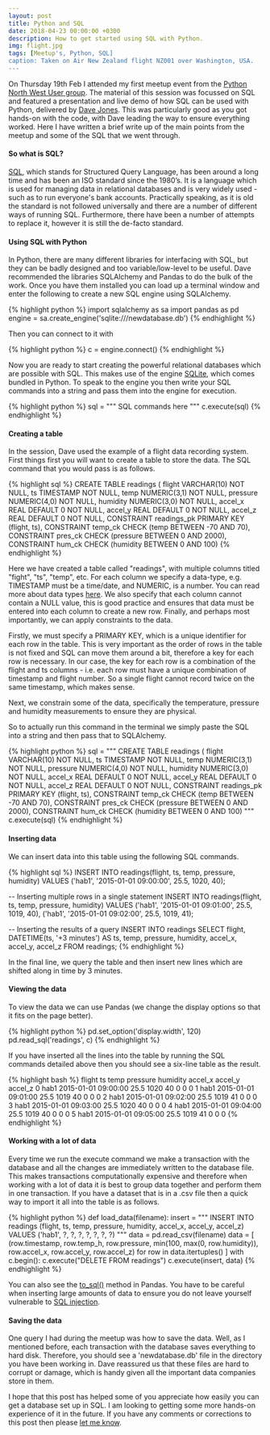 ```yaml
---
layout: post
title: Python and SQL
date: 2018-04-23 00:00:00 +0300
description: How to get started using SQL with Python.
img: flight.jpg
tags: [Meetup's, Python, SQL]
caption: Taken on Air New Zealand flight NZ001 over Washington, USA.
---
```


On Thursday 19th Feb I attended my first meetup event from the [Python North West User group][PyNW group]. The material of this session was focussed on SQL and featured a presentation and live demo of how SQL can be used with Python, delivered by [Dave Jones][DJ GitHub]. This was particularly good as you got hands-on with the code, with Dave leading the way to ensure everything worked. Here I have written a brief write up of the main points from the meetup and some of the SQL that we went through.

#### So what is SQL?

[SQL][SQL wiki], which stands for Structured Query Language, has been around a long time and has been an ISO standard since the 1980’s. It is a language which is used for managing data in relational databases and is very widely used - such as to run everyone's bank accounts. Practically speaking, as it is old the standard is not followed universally and there are a number of different ways of running SQL. Furthermore, there have been a number of attempts to replace it, however it is still the de-facto standard. 

#### Using SQL with Python

In Python, there are many different libraries for interfacing with SQL, but they can be badly designed and too variable/low-level to be useful. Dave recommended the libraries SQLAlchemy and Pandas to do the bulk of the work. Once you have them installed you can load up a terminal window and enter the following to create a new SQL engine using SQLAlchemy.

{% highlight python %}
import sqlalchemy as sa
import pandas as pd
engine = sa.create_engine('sqlite:///newdatabase.db')
{% endhighlight %}

Then you can connect to it with

{% highlight python %}
c = engine.connect()
{% endhighlight %}

Now you are ready to start creating the powerful relational databases which are possible with SQL. This makes use of the engine [SQLite][SQLite link], which comes bundled in Python. To speak to the engine you then write your SQL commands into a string and pass them into the engine for execution.

{% highlight python %}
sql = """ SQL commands here """
c.execute(sql)
{% endhighlight %}

#### Creating a table

In the session, Dave used the example of a flight data recording system. First things first you will want to create a table to store the data. The SQL command that you would pass is as follows.

{% highlight sql %}
CREATE TABLE readings (
    flight    VARCHAR(10) NOT NULL,
    ts        TIMESTAMP NOT NULL,
    temp      NUMERIC(3,1) NOT NULL,
    pressure  NUMERIC(4,0) NOT NULL,
    humidity  NUMERIC(3,0) NOT NULL,
    accel_x   REAL DEFAULT 0 NOT NULL,
    accel_y   REAL DEFAULT 0 NOT NULL,
    accel_z   REAL DEFAULT 0 NOT NULL,
    CONSTRAINT readings_pk PRIMARY KEY (flight, ts),
    CONSTRAINT temp_ck CHECK (temp BETWEEN -70 AND 70),
    CONSTRAINT pres_ck CHECK (pressure BETWEEN 0 AND 2000),
    CONSTRAINT hum_ck CHECK (humidity BETWEEN 0 AND 100)
{% endhighlight %}

Here we have created a table called "readings", with multiple columns titled "fight", "ts", "temp", etc. For each column we specify a data-type, e.g. TIMESTAMP must be a time/date, and NUMERIC, is a number. You can read more about data types [here][SQL data types]. We also specify that each column cannot contain a NULL value, this is good practice and ensures that data must be entered into each column to create a new row. Finally, and perhaps most importantly, we can apply constraints to the data. 

Firstly, we must specify a PRIMARY KEY, which is a unique identifier for each row in the table. This is very important as the order of rows in the table is not fixed and SQL can move them around a bit, therefore a key for each row is necessary. In our case, the key for each row is a combination of the flight and ts columns - i.e. each row must have a unique combination of timestamp and flight number. So a single flight cannot record twice on the same timestamp, which makes sense.

Next, we constrain some of the data, specifically the temperature, pressure and humidity measurements to ensure they are physical.

So to actually run this command in the terminal we simply paste the SQL into a string and then pass that to SQLAlchemy.

{% highlight python %}
sql = """ 
CREATE TABLE readings (
    flight    VARCHAR(10) NOT NULL,
    ts        TIMESTAMP NOT NULL,
    temp      NUMERIC(3,1) NOT NULL,
    pressure  NUMERIC(4,0) NOT NULL,
    humidity  NUMERIC(3,0) NOT NULL,
    accel_x   REAL DEFAULT 0 NOT NULL,
    accel_y   REAL DEFAULT 0 NOT NULL,
    accel_z   REAL DEFAULT 0 NOT NULL,
    CONSTRAINT readings_pk PRIMARY KEY (flight, ts),
    CONSTRAINT temp_ck CHECK (temp BETWEEN -70 AND 70),
    CONSTRAINT pres_ck CHECK (pressure BETWEEN 0 AND 2000),
    CONSTRAINT hum_ck CHECK (humidity BETWEEN 0 AND 100)
"""
c.execute(sql)
{% endhighlight %}

#### Inserting data

We can insert data into this table using the following SQL commands.

{% highlight sql %}
INSERT INTO readings(flight, ts, temp, pressure, humidity)
VALUES ('hab1', '2015-01-01 09:00:00', 25.5, 1020, 40);

-- Inserting multiple rows in a single statement
INSERT INTO readings(flight, ts, temp, pressure, humidity)
VALUES
  ('hab1', '2015-01-01 09:01:00', 25.5, 1019, 40),
  ('hab1', '2015-01-01 09:02:00', 25.5, 1019, 41);

-- Inserting the results of a query
INSERT INTO readings
SELECT flight, DATETIME(ts, '+3 minutes') AS ts, temp,
       pressure, humidity, accel_x, accel_y, accel_z
FROM readings;
{% endhighlight %}

In the final line, we query the table and then insert new lines which are shifted along in time by 3 minutes.

#### Viewing the data

To view the data we can use Pandas (we change the display options so that it fits on the page better). 

{% highlight python %}
pd.set_option('display.width', 120)
pd.read_sql('readings', c)
{% endhighlight %}

If you have inserted all the lines into the table by running the SQL commands detailed above then you should see a six-line table as the result.

{% highlight bash %}
      flight                  ts  temp  pressure  humidity  accel_x  accel_y  accel_z
0   hab1 2015-01-01 09:00:00  25.5      1020        40        0        0        0
1   hab1 2015-01-01 09:01:00  25.5      1019        40        0        0        0
2   hab1 2015-01-01 09:02:00  25.5      1019        41        0        0        0
3   hab1 2015-01-01 09:03:00  25.5      1020        40        0        0        0
4   hab1 2015-01-01 09:04:00  25.5      1019        40        0        0        0
5   hab1 2015-01-01 09:05:00  25.5      1019        41        0        0        0
{% endhighlight %}

#### Working with a lot of data

Every time we run the execute command we make a transaction with the database and all the changes are immediately written to the database file. This makes transactions computationally expensive and therefore when working with a lot of data it is best to group data together and perform them in one transaction. If you have a dataset that is in a .csv file then a quick way to import it all into the table is as follows.

{% highlight python %}
def load_data(filename):
    insert = """
        INSERT INTO readings
            (flight, ts, temp, pressure, humidity,
            accel_x, accel_y, accel_z)
        VALUES
            ('hab1', ?, ?, ?, ?, ?, ?, ?)
    """
    data = pd.read_csv(filename)
    data = [
        (row.timestamp, row.temp_h, row.pressure,
         min(100, max(0, row.humidity)),
         row.accel_x, row.accel_y, row.accel_z)
        for row in data.itertuples()
    ]
    with c.begin():
        c.execute("DELETE FROM readings")
        c.execute(insert, data)
{% endhighlight %}

You can also see the [to_sql()][Pandas to_sql] method in Pandas. You have to be careful when inserting large amounts of data to ensure you do not leave yourself vulnerable to [SQL injection][SQL inject].

#### Saving the data

One query I had during the meetup was how to save the data. Well, as I mentioned before, each transaction with the database saves everything to hard disk. Therefore, you should see a 'newdatabase.db' file in the directory you have been working in. Dave reassured us that these files are hard to corrupt or damage, which is handy given all the important data companies store in them.

I hope that this post has helped some of you appreciate how easily you can get a database set up in SQL. I am looking to getting some more hands-on experience of it in the future. If you have any comments or corrections to this post then please [let me know][my email].

[PyNW group]: https://www.meetup.com/Python-North-West-Meetup/
[DJ GitHub]: https://github.com/waveform80/
[SQL wiki]: https://en.wikipedia.org/wiki/SQL
[SQLite link]: https://www.sqlite.org/index.html
[SQL data types]: https://www.w3schools.com/sql/sql_datatypes.asp
[Pandas to_sql]: https://pandas.pydata.org/pandas-docs/stable/generated/pandas.DataFrame.to_sql.html
[SQL inject]: https://www.w3schools.com/sql/sql_injection.asp
[my email]: mailto:henryfcox@live.com